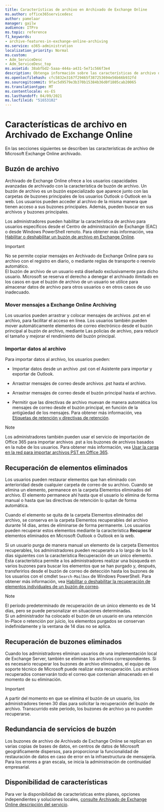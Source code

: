 ```yaml
---
title: Características de archivo en Archivado de Exchange Online
ms.author: office365servicedesc
author: pamelaar
manager: gailw
audience: ITPro
ms.topic: reference
f1_keywords:
- archive-features-in-exchange-online-archiving
ms.service: o365-administration
localization_priority: Normal
ms.custom:
- Adm_ServiceDesc
- Adm_ServiceDesc_top
ms.assetid: 38abfbd2-5aaa-444a-a431-5e71c566f3e4
description: Obtenga información sobre las características de archivo disponibles en Microsoft Exchange Online archivado.
ms.openlocfilehash: cfc5832e3167f29465f387253694e56b66b932fd
ms.sourcegitcommit: 9fac5d9579e3b370b15384b36d0f1805cab20065
ms.translationtype: MT
ms.contentlocale: es-ES
ms.lasthandoff: 04/09/2021
ms.locfileid: "51653102"
---
```

# <a name="archive-features-in-exchange-online-archiving"></a>Características de archivo en Archivado de Exchange Online

En las secciones siguientes se describen las características de archivo de Microsoft Exchange Online archivado.
  
## <a name="archive-mailbox"></a>Buzón de archivo

Archivado de Exchange Online ofrece a los usuarios capacidades avanzadas de archivado con la característica de buzón de archivo. Un buzón de archivo es un buzón especializado que aparece junto con las carpetas de buzones principales de los usuarios Outlook o Outlook en la web. Los usuarios pueden acceder al archivo de la misma manera que tienen acceso a sus buzones principales. Además, pueden buscar en sus archivos y buzones principales.
  
Los administradores pueden habilitar la característica de archivo para usuarios específicos desde el Centro de administración de Exchange (EAC) o desde Windows PowerShell remoto. Para obtener más información, vea [Habilitar o deshabilitar un buzón de archivo en Exchange Online](/office365/securitycompliance/enable-archive-mailboxes).
  
> [!IMPORTANT]
>  No se permite copiar mensajes en Archivado de Exchange Online para su archivo con el registro en diario, o mediante reglas de transporte o reenvío automático.<br/>
>  El buzón de archivo de un usuario está diseñado exclusivamente para dicho usuario. Microsoft se reserva el derecho a denegar el archivado ilimitado en los casos en que el buzón de archivo de un usuario se utilice para almacenar datos de archivo para otros usuarios o en otros casos de uso inadecuado.
  
### <a name="move-messages-to-exchange-online-archiving"></a>Mover mensajes a Exchange Online Archiving

Los usuarios pueden arrastrar y colocar mensajes de archivos .pst en el archivo, para facilitar el acceso en línea. Los usuarios también pueden mover automáticamente elementos de correo electrónico desde el buzón principal al buzón de archivo, mediante Las policías de archivo, para reducir el tamaño y mejorar el rendimiento del buzón principal. 
  
### <a name="import-data-to-the-archive"></a>Importar datos al archivo

Para importar datos al archivo, los usuarios pueden:
  
- Importar datos desde un archivo .pst con el Asistente para importar y exportar de Outlook.
    
- Arrastrar mensajes de correo desde archivos .pst hasta el archivo.
    
- Arrastrar mensajes de correo desde el buzón principal hasta el archivo.
    
- Permitir que las directivas de archivo muevan de manera automática los mensajes de correo desde el buzón principal, en función de la antigüedad de los mensajes. Para obtener más información, vea [Etiquetas de retención y directivas de retención](/Exchange/policy-and-compliance/mrm/retention-tags-and-retention-policies).
    
> [!NOTE]
> Los administradores también pueden usar el servicio de importación de Office 365 para importar archivos .pst a los buzones de archivos basados en la nube de los usuarios. Para obtener más información, vea [Usar la carga en la red para importar archivos PST en Office 365](/office365/securitycompliance/use-network-upload-to-import-pst-files). 
  
## <a name="deleted-item-recovery"></a>Recuperación de elementos eliminados

Los usuarios pueden restaurar elementos que han eliminado con anterioridad desde cualquier carpeta de correo de su archivo. Cuando se elimina un elemento, permanece en la carpeta Elementos eliminados del archivo. El elemento permanece ahí hasta que el usuario lo elimina de forma manual o hasta que las directivas de retención lo quitan de forma automática.
  
Cuando el elemento se quita de la carpeta Elementos eliminados del archivo, se conserva en la carpeta Elementos recuperables del archivo durante 14 días, antes de eliminarse de forma permanente. Los usuarios pueden recuperar estos elementos mediante la característica **Recuperar** elementos eliminados en Microsoft Outlook o Outlook en la web. 
  
Si un usuario purga de manera manual un elemento de la carpeta Elementos recuperables, los administradores pueden recuperarlo a lo largo de los 14 días siguientes con la característica Recuperación de un único elemento. Esta característica permite a los administradores realizar una búsqueda en varios buzones para buscar los elementos que se han purgado y, después, transferirlos desde el buzón de correo de detección hasta los buzones de los usuarios con el cmdlet  `Search-Mailbox` de Windows PowerShell. Para obtener más información, vea [Habilitar o deshabilitar la recuperación de elementos individuales de un buzón de correo](/office365/securitycompliance/use-network-upload-to-import-pst-files).
  
> [!NOTE]
>  El período predeterminado de recuperación de un único elemento es de 14 días, pero se puede personalizar en situaciones determinadas.<br/>
>  Si un administrador ha colocado el buzón de un usuario en una retención In-Place o retención por juicio, los elementos purgados se conservan indefinidamente y la ventana de 14 días no se aplica. 
  
## <a name="deleted-mailbox-recovery"></a>Recuperación de buzones eliminados

Cuando los administradores eliminan usuarios de una implementación local de Exchange Server, también se eliminan los archivos correspondientes. Si es necesario recuperar los buzones de archivo eliminados, el equipo de soporte técnico de Microsoft puede realizar esta recuperación. Los archivos recuperados conservarán todo el correo que contenían almacenado en el momento de su eliminación.
  
> [!IMPORTANT]
> A partir del momento en que se elimina el buzón de un usuario, los administradores tienen 30 días para solicitar la recuperación del buzón de archivo. Transcurrido este período, los buzones de archivo ya no pueden recuperarse. 
  
## <a name="mailbox-service-redundancy"></a>Redundancia de servicios de buzón

Los buzones de archivo de Archivado de Exchange Online se replican en varias copias de bases de datos, en centros de datos de Microsoft geográficamente dispersos, para proporcionar la funcionalidad de restauración de datos en caso de error en la infraestructura de mensajería. Para los errores a gran escala, se inicia la administración de continuidad empresarial. 
  
## <a name="feature-availability"></a>Disponibilidad de características

Para ver la disponibilidad de características entre planes, opciones independientes y soluciones locales, [consulte Archivado de Exchange Online descripción del servicio](exchange-online-archiving-service-description.md).
